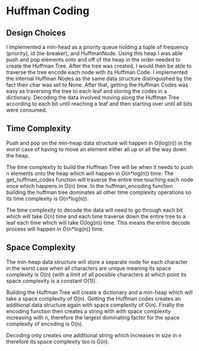 # Huffman Coding

## Design Choices

I implemented a min-head as a priority queue holding a tuple of frequency (priority), id (tie-breaker), and HuffmanNode. Using this heap I was able push and pop elements onto and off of the heap in the order needed to create the Huffman Tree. After the tree was created, I would then be able to traverse the tree encode each node with its Huffman Code. I implemented the internal Huffman Nodes as the same data structure distinguished by the fact their char was set to None. After that, getting the Huffman Codes was easy as traversing the tree to each leaf and storing the codes in a dictionary. Decoding the data involved moving along the Huffman Tree according to each bit until reaching a leaf and then starting over until all bits were consumed.

## Time Complexity

Push and pop on the min-heap data structure will happen in O(log(n)) in the worst case of having to move an element either all up or all the way down the heap.

The time complexity to build the Huffman Tree will be when it needs to push n elements onto the heap which will happen in O(n\*log(n)) time. The get_huffman_codes function will traverse the entire tree touching each node once which happens in O(n) time. In the huffman_encoding function building the huffman tree dominates all other time complexity operations so its time complexity is O(n\*log(n)).

The time complexity to decode the data will need to go through each bit which will take O(n) time and each time traverse down the entire tree to a leaf each time which will take O(log(n)) time. This means the entire decode process will happen in O(n\*log(n)) time.

## Space Complexity

The min-heap data structure will store a separate node for each character in the worst case when all characters are unique meaning its space complexity is O(n) (with a limit of all possible characters at which point its space complexity is a constant O(1)).

Building the Huffman Tree will create a dictionary and a min-heap which will take a space complexity of O(n). Getting the Huffman codes creates an additional data structure again with space complexity of O(n). Finally the encoding function then creates a string with with space complexity increasing with n, therefore the largest dominating factor for the space complexity of encoding is O(n).

Decoding only creates one additional string which increases in size in n therefore its space complexity too is O(n).
